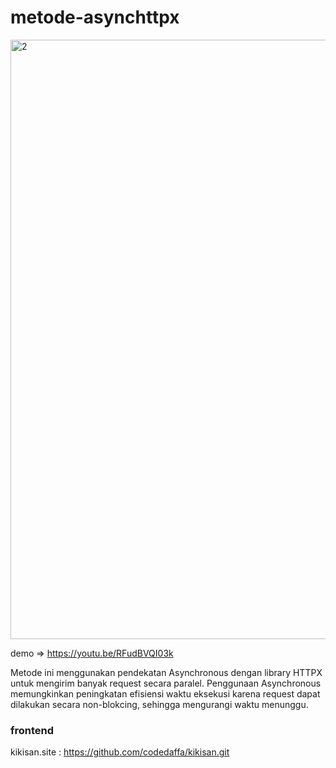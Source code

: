 # metode-asynchttpx

<img width="959" alt="2" src="https://github.com/codedaffa/metode-asynchttpx/assets/154736760/0571847a-98c9-432f-a91e-a20bf42e3c60">

demo => https://youtu.be/RFudBVQI03k

Metode ini menggunakan pendekatan Asynchronous dengan library HTTPX untuk mengirim banyak request secara paralel. Penggunaan Asynchronous memungkinkan peningkatan efisiensi waktu eksekusi karena request dapat dilakukan secara non-blokcing, sehingga mengurangi waktu menunggu. 

### frontend
kikisan.site :  https://github.com/codedaffa/kikisan.git
